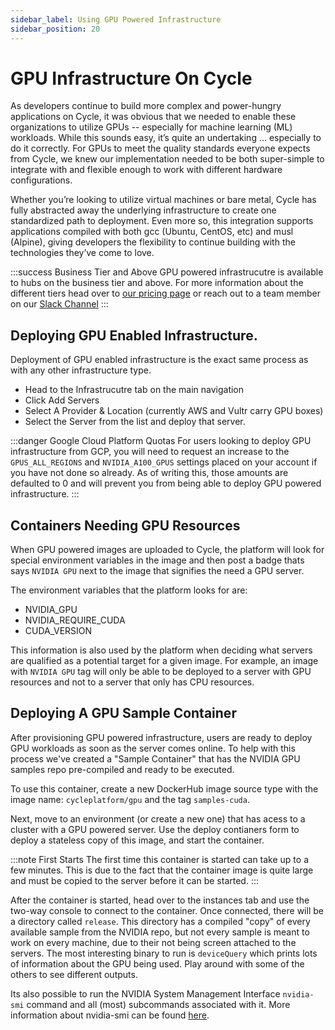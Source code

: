 ```yaml
---
sidebar_label: Using GPU Powered Infrastructure
sidebar_position: 20
---
```


# GPU Infrastructure On Cycle

As developers continue to build more complex and power-hungry applications on Cycle, it was obvious that we needed to enable these organizations to utilize GPUs -- especially for machine learning (ML) workloads. While this sounds
easy, it’s quite an undertaking … especially to do it correctly. For GPUs to meet the quality standards everyone expects from Cycle, we knew our implementation needed to be both super-simple to integrate with and flexible enough
to work with different hardware configurations.

Whether you’re looking to utilize virtual machines or bare metal, Cycle has fully abstracted away the underlying infrastructure to create one standardized path to deployment. Even more so, this integration supports applications
compiled with both gcc (Ubuntu, CentOS, etc) and musl (Alpine), giving developers the flexibility to continue building with the technologies they’ve come to love.

:::success Business Tier and Above
GPU powered infrastrucutre is available to hubs on the business tier and above. For more information about the different tiers head over to [our pricing page](https://cycle.io/pricing) or reach out to a team member on our [Slack Channel](https://slack.cycle.io)
:::

## Deploying GPU Enabled Infrastructure.

Deployment of GPU enabled infrastructure is the exact same process as with any other infrastructure type.

- Head to the Infrastrucutre tab on the main navigation
- Click Add Servers
- Select A Provider & Location (currently AWS and Vultr carry GPU boxes)
- Select the Server from the list and deploy that server.

:::danger Google Cloud Platform Quotas
For users looking to deploy GPU infrastructure from GCP, you will need to request an increase to the `GPUS_ALL_REGIONS` and `NVIDIA_A100_GPUS` settings placed on your account if you have not done so already. As of writing this, those amounts are defaulted to 0 and will prevent you from being able to deploy GPU powered infrastructure.
:::

## Containers Needing GPU Resources

When GPU powered images are uploaded to Cycle, the platform will look for special environment variables in the image and then post a badge thats says `NVIDIA GPU` next to the image that signifies the need a GPU server.

The environment variables that the platform looks for are:

- NVIDIA_GPU
- NVIDIA_REQUIRE_CUDA
- CUDA_VERSION

This information is also used by the platform when deciding what servers are qualified as a potential target for a given image. For example, an image with `NVIDIA GPU` tag will only be able to be deployed to a server with GPU resources and not to a server that only has CPU resources.

## Deploying A GPU Sample Container

After provisioning GPU powered infrastructure, users are ready to deploy GPU workloads as soon as the server comes online. To help with this process we've created a "Sample Container" that has the NVIDIA GPU samples repo pre-compiled and ready to be executed.

To use this container, create a new DockerHub image source type with the image name: `cycleplatform/gpu` and the tag `samples-cuda`.

Next, move to an environment (or create a new one) that has acess to a cluster with a GPU powered server. Use the deploy contianers form to deploy a stateless copy of this image, and start the container.

:::note First Starts
The first time this container is started can take up to a few minutes. This is due to the fact that the container image is quite large and must be copied to the server before it can be started.
:::

After the container is started, head over to the instances tab and use the two-way console to connect to the container. Once connected, there will be a directory called `release`. This directory has a compiled "copy" of every available sample from the NVIDIA repo, but not every sample is meant to work on every machine, due to their not being screen attached to the servers. The most interesting binary to run is `deviceQuery` which prints lots of information about the GPU being used. Play around with some of the others to see different outputs.

Its also possible to run the NVIDIA System Management Interface `nvidia-smi` command and all (most) subcommands associated with it. More information about nvidia-smi can be found [here](https://developer.nvidia.com/nvidia-system-management-interface).
